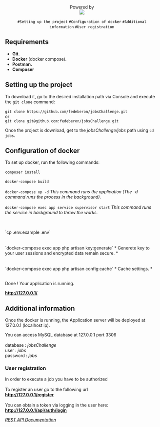 <p align="center">Powered by<br/><img src="https://laravel.com/assets/img/components/logo-laravel.svg"></p>

<p align="center">
<a href="#setting-up" style="text-decoration: none; color: black;"><code>#Setting up the project</code></a>
<a href="#docker-config" style="text-decoration: none; color: black;"><code>#Configuration of docker</code></a>
<a href="#additional-info" style="text-decoration: none; color: black;"><code>#Additional information</code></a>
<a href="#user-registration" style="text-decoration: none; color: black;"><code>#User registration</code></a>
</p>

## Requirements

- **Git.**
- **Docker** (docker compose).
- **Postman.**
- **Composer**

<div id="setting-up"></div>

## Setting up the project

To download it, go to the desired installation path via Console and execute the `git clone` command:
<br/>
<br/>
`git clone https://github.com/fedeberon/jobsChallenge.git` <br/> or <br/> `git clone git@github.com:fedeberon/jobsChallenge.git`


Once the project is download, get to the *jobsChallenge/jobs* path using `cd jobs`.

<div id="docker-config"></div>

## Configuration of docker 

To set up docker, run the following commands:
<br/>
<br/>
	`composer install`
<br/>
<br/>
	`docker-compose build`
<br/>
<br/>
	`docker-compose up -d` *This command runs the application (The -d command runs the process in the background).* 
<br/>
<br/>
	`docker-compose exec app service supervisor start` *This command runs the service in background to throw the works.*
<br/>


<br/>
<br/>
    `cp .env.example .env`
<br/>


<br/>
<br/>
`docker-compose exec app php artisan key:generate` * Generete key to your user sessions and encrypted data remain secure. *
<br/>

<br/>
<br/>
`docker-compose exec app php artisan config:cache` * Cache settings. *
<br/>
<br/>

Done ! Your application is running.

**http://127.0.0.1/**

<div id="additional-info"></div>

## Additional information

Once the docker is running, the Application server will be deployed at 127.0.0.1 (localhost ip).

You can access MySQL database at 127.0.0.1 port 3306
<br/>
<br/>
database : *jobsChallenge*
<br/>
user : *jobs*
<br/>
password : *jobs*  

<div id="user-registration"></div>

### User registration

In order to execute a job you have to be authorized
<br/>
<br/>
To register an user go to the following url
<br/>
**http://127.0.0.1/register**
<br/>
<br/>
You can obtain a token via logging in the user here:
<br/>
**http://127.0.0.1/api/auth/login**


[*REST API Documentation*](http://127.0.0.1:8000/documentation)


